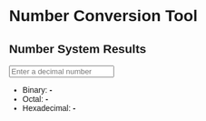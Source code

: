 <!DOCTYPE html>
<html lang="en">
<head>
    <meta charset="UTF-8">
    <meta name="viewport" content="width=device-width, initial-scale=1.0">
    <title>Number Conversion</title>
    <style>
        body{ font-family: Arial, sans-serif;}
        .container {margin: 20px;}  </style></head><body>
    <div class="container">
        <h1>Number Conversion Tool</h1>
        <h2>Number System Results</h2>
        <input type="number" id="numberInput" placeholder="Enter a decimal number" />
        <ul>   <li>Binary: <strong id="binaryResult">-</strong></li>
            <li>Octal: <strong id="octalResult">-</strong></li>
            <li>Hexadecimal: <strong id="hexResult">-</strong></li>
        </ul>
    </div>
 <script>
        const numberInput = document.getElementById('numberInput');
        const binaryResult = document.getElementById('binaryResult');
        const octalResult = document.getElementById('octalResult');
        const hexResult = document.getElementById('hexResult');numberInput.addEventListener('input', () => { const number = parseInt(numberInput.value);
 if (!isNaN(number)) {
                binaryResult.textContent = number.toString(2);
            octalResult.textContent = number.toString(8);
             hexResult.textContent = number.toString(16).toUpperCase();
            } else {
            
   binaryResult.textContent = '-';
                octalResult.textContent = '-';
                hexResult.textContent = '-';   } }) </script>
</body>
</html>
